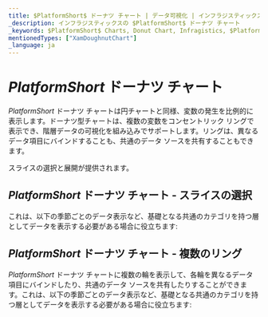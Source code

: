 ```yaml
---
title: $PlatformShort$ ドーナツ チャート | データ可視化 | インフラジスティックス
_description: インフラジスティックスの $PlatformShort$ ドーナツ チャート
_keywords: $PlatformShort$ Charts, Donut Chart, Infragistics, $PlatformShort$ チャート, ドーナツ チャート, インフラジスティックス
mentionedTypes: ["XamDoughnutChart"]
_language: ja
---
```

# $PlatformShort$ ドーナツ チャート

$PlatformShort$ ドーナツ チャートは円チャートと同様、変数の発生を比例的に表示します。ドーナツ型チャートは、複数の変数をコンセントリック リングで表示でき、階層データの可視化を組み込みでサポートします。リングは、異なるデータ項目にバインドすることも、共通のデータ ソースを共有することもできます。

スライスの選択と展開が提供されます。


<code-view style="height: 400px"
           data-demos-base-url="{environment:dvDemosBaseUrl}"
           iframe-src="{environment:dvDemosBaseUrl}/charts/doughnut-chart-legend"
           alt="凡例付きの $PlatformShort$ ドーナツ チャート" >
</code-view>

<div class="divider--half"></div>

## $PlatformShort$ ドーナツ チャート - スライスの選択

これは、以下の季節ごとのデータ表示など、基礎となる共通のカテゴリを持つ層としてデータを表示する必要がある場合に役立ちます:

<code-view style="height: 400px"
           data-demos-base-url="{environment:dvDemosBaseUrl}"
           iframe-src="{environment:dvDemosBaseUrl}/charts/doughnut-chart-selection"
           alt="$PlatformShort$ ドーナツ チャート スライスの選択" >
</code-view>

<div class="divider--half"></div>

<!-- ## $PlatformShort$ ドーナツ チャート - スライスの切り出し

$Platform Short$ ドーナツ チャートには、以下のサンプルに示すように、クリックするとチャートの連続輪から外側にスライスを展開する機能があります:


<code-view style="height: 400px"
           data-demos-base-url="{environment:dvDemosBaseUrl}"
           iframe-src="{environment:dvDemosBaseUrl}/charts/doughnut-chart-explosion"
           alt="$PlatformShort$ ドーナツ チャート スライスの切り出し" >
</code-view>

<div class="divider--half"></div> -->

## $PlatformShort$ ドーナツ チャート - 複数のリング

$PlatformShort$ ドーナツ チャートに複数の輪を表示して、各輪を異なるデータ 項目にバインドしたり、共通のデータ ソースを共有したりすることができます。これは、以下の季節ごとのデータ表示など、基礎となる共通のカテゴリを持つ層としてデータを表示する必要がある場合に役立ちます:

<code-view style="height: 400px"
           data-demos-base-url="{environment:dvDemosBaseUrl}"
           iframe-src="{environment:dvDemosBaseUrl}/charts/doughnut-chart-rings"
           alt="$PlatformShort$ ドーナツ チャート複数のリング" >
</code-view>

<div class="divider--half"></div>

<!-- TODO list API links used in this topic
## API メンバー
-->

